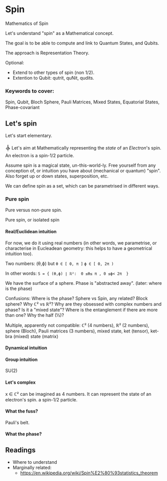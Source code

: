 # Spin
Mathematics of Spin

Let's understand "spin" as a Mathematical concept.

The goal is to be able to compute and link to Quantum States, and Qubits.

The approach is Representation Theory.

Optional:
* Extend to other types of spin (non 1/2).
* Extention to Qubit: qutrit, quNit, qudits.

### Keywords to cover:
Spin, Qubit, Bloch Sphere, Pauli Matrices, Mixed States, Equatorial States, Phase-covariant


## Let's spin

Let's start elementary.

𒎓
Let's aim at Mathematically representing the *state* of an *Electron*'s spin.
An electron is a spin-1/2 particle.

Assume spin is a magical state, un-this-world-ly.
Free yourself from any conception of, or intuition you have about (mechanical or quantum) "spin".
Also forget up or down states, superposition, etc.

We can define spin as a set, which can be parametrised in different ways.

### Pure spin
Pure versus non-pure spin.

Pure spin, or isolated spin
#### Real/Euclidean intuition

For now, we do it using real numbers (in other words, we parametrise, or characterise in Eucleadean geometry: this helps to have a geometrical intuition too).

Two numbers:
(θ,ϕ)
but
`θ ∈ [ 0, π ]`
`ϕ ∈ [ 0, 2π )`

In other words: `S = { (θ,ϕ) ∣ ℝ²:  0 ≤θ≤ π , 0 ≤ϕ< 2π  }`

We have the surface of a sphere.
Phase is "abstracted away".
(later: where is the phase)

Confusions: Where is the phase? Sphere vs Spin, any related? Block sphere? Why ℂ² vs ℝ²? Why are they obsessed with complex numbers and phase? Is it a "mixed state"? Where is the entanglement if there are more than one? Why the half (½)?

Multiple, apparently not compatible: ℂ² (4 numbers), ℝ² (2 numbers), sphere (Bloch), Pauli matrices (3 numbers), mixed state, ket (tensor), ket-bra (mixed) state (matrix)

#### Dynamical intuition

#### Group intuition
SU(2)

#### Let's complex
x ∈ ℂ² can be imagined as 4 numbers.
It can represent the state of an electron's spin.
a spin-1/2 particle.


#### What the fuss?
Pauli's belt.

#### What the phase?


## Readings
* Where to understand
* Marginally related:
   * https://en.wikipedia.org/wiki/Spin%E2%80%93statistics_theorem
